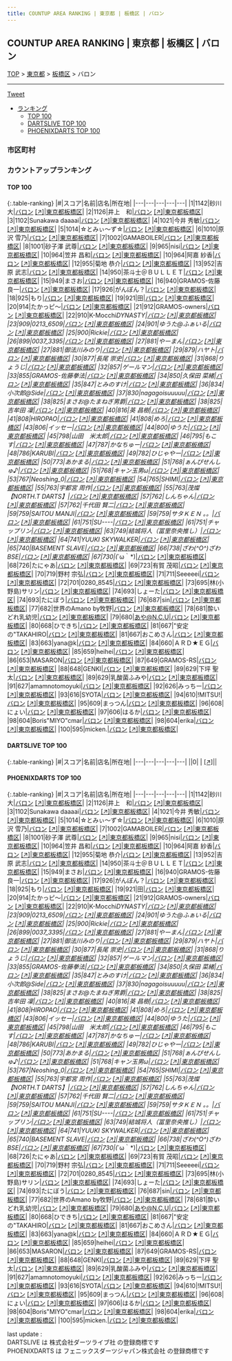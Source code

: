 ```yaml
---
title: COUNTUP AREA RANKING | 東京都 | 板橋区 | バロン
---
```

## COUNTUP AREA RANKING | 東京都 | 板橋区 | バロン

[TOP](/darts/rank/) > [東京都](/darts/rank/東京都/) > [板橋区](/darts/rank/東京都/板橋区/) > バロン

___

<a href="https://twitter.com/share?ref_src=twsrc%5Etfw" data-text="COUNTUP AREA RANKING | 東京都板橋区バロン" class="twitter-share-button" data-hashtags="DARTSLIVE,PHOENIXDARTS,darts,ダーツ" data-show-count="false">Tweet</a>

* [ランキング](#カウントアップランキング)
    * [TOP 100](#top-100)
    * [DARTSLIVE TOP 100](#dartslive-top-100)
    * [PHOENIXDARTS TOP 100](#phoenixdarts-top-100)

### 市区町村

<ul>

</ul>

### カウントアップランキング

#### TOP 100



{:.table-ranking}
|#|スコア|名前|店名|所在地|
|---|---|---|---|---|
|1|1142|<span class="rank-name-pd"><span class="pro-icon-pd"></span>砂川 大</span>|<a href="/darts/rank/shops/9634.html">バロン</a> <a href="https://vs.phoenixdarts.com/jp/shop/shopDetailInfo/s_9634?s_seq=9634">[↗]</a>|<a href="/darts/rank/東京都/板橋区">東京都板橋区</a>|
|2|1126|<span class="rank-name-pd">井上　和</span>|<a href="/darts/rank/shops/9634.html">バロン</a> <a href="https://vs.phoenixdarts.com/jp/shop/shopDetailInfo/s_9634?s_seq=9634">[↗]</a>|<a href="/darts/rank/東京都/板橋区">東京都板橋区</a>|
|3|1102|<span class="rank-name-pd">Sunakawa daaaai</span>|<a href="/darts/rank/shops/9634.html">バロン</a> <a href="https://vs.phoenixdarts.com/jp/shop/shopDetailInfo/s_9634?s_seq=9634">[↗]</a>|<a href="/darts/rank/東京都/板橋区">東京都板橋区</a>|
|4|1021|<span class="rank-name-pd"><span class="pro-icon-pd"></span>今井 秀敏</span>|<a href="/darts/rank/shops/9634.html">バロン</a> <a href="https://vs.phoenixdarts.com/jp/shop/shopDetailInfo/s_9634?s_seq=9634">[↗]</a>|<a href="/darts/rank/東京都/板橋区">東京都板橋区</a>|
|5|1014|<span class="rank-name-pd">☆とみぃ～ず☆</span>|<a href="/darts/rank/shops/9634.html">バロン</a> <a href="https://vs.phoenixdarts.com/jp/shop/shopDetailInfo/s_9634?s_seq=9634">[↗]</a>|<a href="/darts/rank/東京都/板橋区">東京都板橋区</a>|
|6|1010|<span class="rank-name-pd"><span class="pro-icon-pd"></span>原沢 雪乃</span>|<a href="/darts/rank/shops/9634.html">バロン</a> <a href="https://vs.phoenixdarts.com/jp/shop/shopDetailInfo/s_9634?s_seq=9634">[↗]</a>|<a href="/darts/rank/東京都/板橋区">東京都板橋区</a>|
|7|1002|<span class="rank-name-pd">GAMABOILER</span>|<a href="/darts/rank/shops/9634.html">バロン</a> <a href="https://vs.phoenixdarts.com/jp/shop/shopDetailInfo/s_9634?s_seq=9634">[↗]</a>|<a href="/darts/rank/東京都/板橋区">東京都板橋区</a>|
|8|1001|<span class="rank-name-pd"><span class="pro-icon-pd"></span>砂子澤 武尊</span>|<a href="/darts/rank/shops/9634.html">バロン</a> <a href="https://vs.phoenixdarts.com/jp/shop/shopDetailInfo/s_9634?s_seq=9634">[↗]</a>|<a href="/darts/rank/東京都/板橋区">東京都板橋区</a>|
|9|965|<span class="rank-name-pd">nisi</span>|<a href="/darts/rank/shops/9634.html">バロン</a> <a href="https://vs.phoenixdarts.com/jp/shop/shopDetailInfo/s_9634?s_seq=9634">[↗]</a>|<a href="/darts/rank/東京都/板橋区">東京都板橋区</a>|
|10|964|<span class="rank-name-pd"><span class="pro-icon-pd"></span>笠井 昌和</span>|<a href="/darts/rank/shops/9634.html">バロン</a> <a href="https://vs.phoenixdarts.com/jp/shop/shopDetailInfo/s_9634?s_seq=9634">[↗]</a>|<a href="/darts/rank/東京都/板橋区">東京都板橋区</a>|
|10|964|<span class="rank-name-pd"><span class="pro-icon-pd"></span>阿嘉 紗香</span>|<a href="/darts/rank/shops/9634.html">バロン</a> <a href="https://vs.phoenixdarts.com/jp/shop/shopDetailInfo/s_9634?s_seq=9634">[↗]</a>|<a href="/darts/rank/東京都/板橋区">東京都板橋区</a>|
|12|955|<span class="rank-name-pd"><span class="pro-icon-pd"></span>菊地 恭介</span>|<a href="/darts/rank/shops/9634.html">バロン</a> <a href="https://vs.phoenixdarts.com/jp/shop/shopDetailInfo/s_9634?s_seq=9634">[↗]</a>|<a href="/darts/rank/東京都/板橋区">東京都板橋区</a>|
|13|952|<span class="rank-name-pd">吉原 武志</span>|<a href="/darts/rank/shops/9634.html">バロン</a> <a href="https://vs.phoenixdarts.com/jp/shop/shopDetailInfo/s_9634?s_seq=9634">[↗]</a>|<a href="/darts/rank/東京都/板橋区">東京都板橋区</a>|
|14|950|<span class="rank-name-pd">茶斗士＠ＢＵＬＬＥＴ</span>|<a href="/darts/rank/shops/9634.html">バロン</a> <a href="https://vs.phoenixdarts.com/jp/shop/shopDetailInfo/s_9634?s_seq=9634">[↗]</a>|<a href="/darts/rank/東京都/板橋区">東京都板橋区</a>|
|15|949|<span class="rank-name-pd">まさお</span>|<a href="/darts/rank/shops/9634.html">バロン</a> <a href="https://vs.phoenixdarts.com/jp/shop/shopDetailInfo/s_9634?s_seq=9634">[↗]</a>|<a href="/darts/rank/東京都/板橋区">東京都板橋区</a>|
|16|940|<span class="rank-name-pd">GRAMOS-佐藤良一</span>|<a href="/darts/rank/shops/9634.html">バロン</a> <a href="https://vs.phoenixdarts.com/jp/shop/shopDetailInfo/s_9634?s_seq=9634">[↗]</a>|<a href="/darts/rank/東京都/板橋区">東京都板橋区</a>|
|17|926|<span class="rank-name-pd">がんぽん？</span>|<a href="/darts/rank/shops/9634.html">バロン</a> <a href="https://vs.phoenixdarts.com/jp/shop/shopDetailInfo/s_9634?s_seq=9634">[↗]</a>|<a href="/darts/rank/東京都/板橋区">東京都板橋区</a>|
|18|925|<span class="rank-name-pd">もり</span>|<a href="/darts/rank/shops/9634.html">バロン</a> <a href="https://vs.phoenixdarts.com/jp/shop/shopDetailInfo/s_9634?s_seq=9634">[↗]</a>|<a href="/darts/rank/東京都/板橋区">東京都板橋区</a>|
|19|921|<span class="rank-name-pd">田</span>|<a href="/darts/rank/shops/9634.html">バロン</a> <a href="https://vs.phoenixdarts.com/jp/shop/shopDetailInfo/s_9634?s_seq=9634">[↗]</a>|<a href="/darts/rank/東京都/板橋区">東京都板橋区</a>|
|20|914|<span class="rank-name-pd">たかっピ～</span>|<a href="/darts/rank/shops/9634.html">バロン</a> <a href="https://vs.phoenixdarts.com/jp/shop/shopDetailInfo/s_9634?s_seq=9634">[↗]</a>|<a href="/darts/rank/東京都/板橋区">東京都板橋区</a>|
|21|912|<span class="rank-name-pd">GRAMOS-owners</span>|<a href="/darts/rank/shops/9634.html">バロン</a> <a href="https://vs.phoenixdarts.com/jp/shop/shopDetailInfo/s_9634?s_seq=9634">[↗]</a>|<a href="/darts/rank/東京都/板橋区">東京都板橋区</a>|
|22|910|<span class="rank-name-pd">K-Mocchi*DYNASTY</span>|<a href="/darts/rank/shops/9634.html">バロン</a> <a href="https://vs.phoenixdarts.com/jp/shop/shopDetailInfo/s_9634?s_seq=9634">[↗]</a>|<a href="/darts/rank/東京都/板橋区">東京都板橋区</a>|
|23|909|<span class="rank-name-pd">0213_6509</span>|<a href="/darts/rank/shops/9634.html">バロン</a> <a href="https://vs.phoenixdarts.com/jp/shop/shopDetailInfo/s_9634?s_seq=9634">[↗]</a>|<a href="/darts/rank/東京都/板橋区">東京都板橋区</a>|
|24|901|<span class="rank-name-pd">ゆうた@ふぁいる</span>|<a href="/darts/rank/shops/9634.html">バロン</a> <a href="https://vs.phoenixdarts.com/jp/shop/shopDetailInfo/s_9634?s_seq=9634">[↗]</a>|<a href="/darts/rank/東京都/板橋区">東京都板橋区</a>|
|25|900|<span class="rank-name-pd">Rickie</span>|<a href="/darts/rank/shops/9634.html">バロン</a> <a href="https://vs.phoenixdarts.com/jp/shop/shopDetailInfo/s_9634?s_seq=9634">[↗]</a>|<a href="/darts/rank/東京都/板橋区">東京都板橋区</a>|
|26|899|<span class="rank-name-pd">0037_3395</span>|<a href="/darts/rank/shops/9634.html">バロン</a> <a href="https://vs.phoenixdarts.com/jp/shop/shopDetailInfo/s_9634?s_seq=9634">[↗]</a>|<a href="/darts/rank/東京都/板橋区">東京都板橋区</a>|
|27|881|<span class="rank-name-pd">やーまん</span>|<a href="/darts/rank/shops/9634.html">バロン</a> <a href="https://vs.phoenixdarts.com/jp/shop/shopDetailInfo/s_9634?s_seq=9634">[↗]</a>|<a href="/darts/rank/東京都/板橋区">東京都板橋区</a>|
|27|881|<span class="rank-name-pd">御法川みのり</span>|<a href="/darts/rank/shops/9634.html">バロン</a> <a href="https://vs.phoenixdarts.com/jp/shop/shopDetailInfo/s_9634?s_seq=9634">[↗]</a>|<a href="/darts/rank/東京都/板橋区">東京都板橋区</a>|
|29|879|<span class="rank-name-pd">ハヤト</span>|<a href="/darts/rank/shops/9634.html">バロン</a> <a href="https://vs.phoenixdarts.com/jp/shop/shopDetailInfo/s_9634?s_seq=9634">[↗]</a>|<a href="/darts/rank/東京都/板橋区">東京都板橋区</a>|
|30|877|<span class="rank-name-pd">長尾 崇史</span>|<a href="/darts/rank/shops/9634.html">バロン</a> <a href="https://vs.phoenixdarts.com/jp/shop/shopDetailInfo/s_9634?s_seq=9634">[↗]</a>|<a href="/darts/rank/東京都/板橋区">東京都板橋区</a>|
|31|868|<span class="rank-name-pd">りょうじ</span>|<a href="/darts/rank/shops/9634.html">バロン</a> <a href="https://vs.phoenixdarts.com/jp/shop/shopDetailInfo/s_9634?s_seq=9634">[↗]</a>|<a href="/darts/rank/東京都/板橋区">東京都板橋区</a>|
|32|857|<span class="rank-name-pd">ゲールマン</span>|<a href="/darts/rank/shops/9634.html">バロン</a> <a href="https://vs.phoenixdarts.com/jp/shop/shopDetailInfo/s_9634?s_seq=9634">[↗]</a>|<a href="/darts/rank/東京都/板橋区">東京都板橋区</a>|
|33|855|<span class="rank-name-pd">GRAMOS-佐藤拳法</span>|<a href="/darts/rank/shops/9634.html">バロン</a> <a href="https://vs.phoenixdarts.com/jp/shop/shopDetailInfo/s_9634?s_seq=9634">[↗]</a>|<a href="/darts/rank/東京都/板橋区">東京都板橋区</a>|
|34|850|<span class="rank-name-pd">久保田 菜緒</span>|<a href="/darts/rank/shops/9634.html">バロン</a> <a href="https://vs.phoenixdarts.com/jp/shop/shopDetailInfo/s_9634?s_seq=9634">[↗]</a>|<a href="/darts/rank/東京都/板橋区">東京都板橋区</a>|
|35|847|<span class="rank-name-pd">とみのすけ</span>|<a href="/darts/rank/shops/9634.html">バロン</a> <a href="https://vs.phoenixdarts.com/jp/shop/shopDetailInfo/s_9634?s_seq=9634">[↗]</a>|<a href="/darts/rank/東京都/板橋区">東京都板橋区</a>|
|36|834|<span class="rank-name-pd">小次郎@Side</span>|<a href="/darts/rank/shops/9634.html">バロン</a> <a href="https://vs.phoenixdarts.com/jp/shop/shopDetailInfo/s_9634?s_seq=9634">[↗]</a>|<a href="/darts/rank/東京都/板橋区">東京都板橋区</a>|
|37|830|<span class="rank-name-pd">nagagoisuuuuu</span>|<a href="/darts/rank/shops/9634.html">バロン</a> <a href="https://vs.phoenixdarts.com/jp/shop/shopDetailInfo/s_9634?s_seq=9634">[↗]</a>|<a href="/darts/rank/東京都/板橋区">東京都板橋区</a>|
|38|825|<span class="rank-name-pd">まさお@たまねぎ男爵</span>|<a href="/darts/rank/shops/9634.html">バロン</a> <a href="https://vs.phoenixdarts.com/jp/shop/shopDetailInfo/s_9634?s_seq=9634">[↗]</a>|<a href="/darts/rank/東京都/板橋区">東京都板橋区</a>|
|38|825|<span class="rank-name-pd"><span class="pro-icon-pd"></span>吉牟田 凜</span>|<a href="/darts/rank/shops/9634.html">バロン</a> <a href="https://vs.phoenixdarts.com/jp/shop/shopDetailInfo/s_9634?s_seq=9634">[↗]</a>|<a href="/darts/rank/東京都/板橋区">東京都板橋区</a>|
|40|816|<span class="rank-name-pd"><span class="pro-icon-pd"></span>英 昌樹</span>|<a href="/darts/rank/shops/9634.html">バロン</a> <a href="https://vs.phoenixdarts.com/jp/shop/shopDetailInfo/s_9634?s_seq=9634">[↗]</a>|<a href="/darts/rank/東京都/板橋区">東京都板橋区</a>|
|41|808|<span class="rank-name-pd">HIROPAO</span>|<a href="/darts/rank/shops/9634.html">バロン</a> <a href="https://vs.phoenixdarts.com/jp/shop/shopDetailInfo/s_9634?s_seq=9634">[↗]</a>|<a href="/darts/rank/東京都/板橋区">東京都板橋区</a>|
|41|808|<span class="rank-name-pd">めろ</span>|<a href="/darts/rank/shops/9634.html">バロン</a> <a href="https://vs.phoenixdarts.com/jp/shop/shopDetailInfo/s_9634?s_seq=9634">[↗]</a>|<a href="/darts/rank/東京都/板橋区">東京都板橋区</a>|
|43|806|<span class="rank-name-pd">イッセー</span>|<a href="/darts/rank/shops/9634.html">バロン</a> <a href="https://vs.phoenixdarts.com/jp/shop/shopDetailInfo/s_9634?s_seq=9634">[↗]</a>|<a href="/darts/rank/東京都/板橋区">東京都板橋区</a>|
|44|800|<span class="rank-name-pd">ゆうた</span>|<a href="/darts/rank/shops/9634.html">バロン</a> <a href="https://vs.phoenixdarts.com/jp/shop/shopDetailInfo/s_9634?s_seq=9634">[↗]</a>|<a href="/darts/rank/東京都/板橋区">東京都板橋区</a>|
|45|798|<span class="rank-name-pd">山田　米太郎</span>|<a href="/darts/rank/shops/9634.html">バロン</a> <a href="https://vs.phoenixdarts.com/jp/shop/shopDetailInfo/s_9634?s_seq=9634">[↗]</a>|<a href="/darts/rank/東京都/板橋区">東京都板橋区</a>|
|46|795|<span class="rank-name-pd">もこす</span>|<a href="/darts/rank/shops/9634.html">バロン</a> <a href="https://vs.phoenixdarts.com/jp/shop/shopDetailInfo/s_9634?s_seq=9634">[↗]</a>|<a href="/darts/rank/東京都/板橋区">東京都板橋区</a>|
|47|787|<span class="rank-name-pd">かなちゅー</span>|<a href="/darts/rank/shops/9634.html">バロン</a> <a href="https://vs.phoenixdarts.com/jp/shop/shopDetailInfo/s_9634?s_seq=9634">[↗]</a>|<a href="/darts/rank/東京都/板橋区">東京都板橋区</a>|
|48|786|<span class="rank-name-pd">KARUBI</span>|<a href="/darts/rank/shops/9634.html">バロン</a> <a href="https://vs.phoenixdarts.com/jp/shop/shopDetailInfo/s_9634?s_seq=9634">[↗]</a>|<a href="/darts/rank/東京都/板橋区">東京都板橋区</a>|
|49|782|<span class="rank-name-pd">ひじゃやー</span>|<a href="/darts/rank/shops/9634.html">バロン</a> <a href="https://vs.phoenixdarts.com/jp/shop/shopDetailInfo/s_9634?s_seq=9634">[↗]</a>|<a href="/darts/rank/東京都/板橋区">東京都板橋区</a>|
|50|773|<span class="rank-name-pd">あかまる</span>|<a href="/darts/rank/shops/9634.html">バロン</a> <a href="https://vs.phoenixdarts.com/jp/shop/shopDetailInfo/s_9634?s_seq=9634">[↗]</a>|<a href="/darts/rank/東京都/板橋区">東京都板橋区</a>|
|51|768|<span class="rank-name-pd">ぁんぴせんしゅ♪</span>|<a href="/darts/rank/shops/9634.html">バロン</a> <a href="https://vs.phoenixdarts.com/jp/shop/shopDetailInfo/s_9634?s_seq=9634">[↗]</a>|<a href="/darts/rank/東京都/板橋区">東京都板橋区</a>|
|51|768|<span class="rank-name-pd">キャン玉男ω</span>|<a href="/darts/rank/shops/9634.html">バロン</a> <a href="https://vs.phoenixdarts.com/jp/shop/shopDetailInfo/s_9634?s_seq=9634">[↗]</a>|<a href="/darts/rank/東京都/板橋区">東京都板橋区</a>|
|53|767|<span class="rank-name-pd">Neoshing_0</span>|<a href="/darts/rank/shops/9634.html">バロン</a> <a href="https://vs.phoenixdarts.com/jp/shop/shopDetailInfo/s_9634?s_seq=9634">[↗]</a>|<a href="/darts/rank/東京都/板橋区">東京都板橋区</a>|
|54|765|<span class="rank-name-pd">SHIMI</span>|<a href="/darts/rank/shops/9634.html">バロン</a> <a href="https://vs.phoenixdarts.com/jp/shop/shopDetailInfo/s_9634?s_seq=9634">[↗]</a>|<a href="/darts/rank/東京都/板橋区">東京都板橋区</a>|
|55|763|<span class="rank-name-pd">宇都宮 周作</span>|<a href="/darts/rank/shops/9634.html">バロン</a> <a href="https://vs.phoenixdarts.com/jp/shop/shopDetailInfo/s_9634?s_seq=9634">[↗]</a>|<a href="/darts/rank/東京都/板橋区">東京都板橋区</a>|
|55|763|<span class="rank-name-pd">茂燦【NORTH.T DARTS】</span>|<a href="/darts/rank/shops/9634.html">バロン</a> <a href="https://vs.phoenixdarts.com/jp/shop/shopDetailInfo/s_9634?s_seq=9634">[↗]</a>|<a href="/darts/rank/東京都/板橋区">東京都板橋区</a>|
|57|762|<span class="rank-name-pd">しんちゃん</span>|<a href="/darts/rank/shops/9634.html">バロン</a> <a href="https://vs.phoenixdarts.com/jp/shop/shopDetailInfo/s_9634?s_seq=9634">[↗]</a>|<a href="/darts/rank/東京都/板橋区">東京都板橋区</a>|
|57|762|<span class="rank-name-pd">千代田 賢二</span>|<a href="/darts/rank/shops/9634.html">バロン</a> <a href="https://vs.phoenixdarts.com/jp/shop/shopDetailInfo/s_9634?s_seq=9634">[↗]</a>|<a href="/darts/rank/東京都/板橋区">東京都板橋区</a>|
|59|759|<span class="rank-name-pd">SAITOU MANJI</span>|<a href="/darts/rank/shops/9634.html">バロン</a> <a href="https://vs.phoenixdarts.com/jp/shop/shopDetailInfo/s_9634?s_seq=9634">[↗]</a>|<a href="/darts/rank/東京都/板橋区">東京都板橋区</a>|
|59|759|<span class="rank-name-pd">サタＫＥＮ 。。</span>|<a href="/darts/rank/shops/9634.html">バロン</a> <a href="https://vs.phoenixdarts.com/jp/shop/shopDetailInfo/s_9634?s_seq=9634">[↗]</a>|<a href="/darts/rank/東京都/板橋区">東京都板橋区</a>|
|61|751|<span class="rank-name-pd">SU----</span>|<a href="/darts/rank/shops/9634.html">バロン</a> <a href="https://vs.phoenixdarts.com/jp/shop/shopDetailInfo/s_9634?s_seq=9634">[↗]</a>|<a href="/darts/rank/東京都/板橋区">東京都板橋区</a>|
|61|751|<span class="rank-name-pd">チャップリン</span>|<a href="/darts/rank/shops/9634.html">バロン</a> <a href="https://vs.phoenixdarts.com/jp/shop/shopDetailInfo/s_9634?s_seq=9634">[↗]</a>|<a href="/darts/rank/東京都/板橋区">東京都板橋区</a>|
|63|749|<span class="rank-name-pd">結城将人（冨里奈央推し）</span>|<a href="/darts/rank/shops/9634.html">バロン</a> <a href="https://vs.phoenixdarts.com/jp/shop/shopDetailInfo/s_9634?s_seq=9634">[↗]</a>|<a href="/darts/rank/東京都/板橋区">東京都板橋区</a>|
|64|741|<span class="rank-name-pd">YUUKI SKYWALKER</span>|<a href="/darts/rank/shops/9634.html">バロン</a> <a href="https://vs.phoenixdarts.com/jp/shop/shopDetailInfo/s_9634?s_seq=9634">[↗]</a>|<a href="/darts/rank/東京都/板橋区">東京都板橋区</a>|
|65|740|<span class="rank-name-pd">BASEMENT SLAVE</span>|<a href="/darts/rank/shops/9634.html">バロン</a> <a href="https://vs.phoenixdarts.com/jp/shop/shopDetailInfo/s_9634?s_seq=9634">[↗]</a>|<a href="/darts/rank/東京都/板橋区">東京都板橋区</a>|
|66|738|<span class="rank-name-pd">ざわ(^O^)ざわBSE</span>|<a href="/darts/rank/shops/9634.html">バロン</a> <a href="https://vs.phoenixdarts.com/jp/shop/shopDetailInfo/s_9634?s_seq=9634">[↗]</a>|<a href="/darts/rank/東京都/板橋区">東京都板橋区</a>|
|67|730|<span class="rank-name-pd">(*´ω｀*)</span>|<a href="/darts/rank/shops/9634.html">バロン</a> <a href="https://vs.phoenixdarts.com/jp/shop/shopDetailInfo/s_9634?s_seq=9634">[↗]</a>|<a href="/darts/rank/東京都/板橋区">東京都板橋区</a>|
|68|726|<span class="rank-name-pd">たにゃあ</span>|<a href="/darts/rank/shops/9634.html">バロン</a> <a href="https://vs.phoenixdarts.com/jp/shop/shopDetailInfo/s_9634?s_seq=9634">[↗]</a>|<a href="/darts/rank/東京都/板橋区">東京都板橋区</a>|
|69|723|<span class="rank-name-pd">有賀 茂昭</span>|<a href="/darts/rank/shops/9634.html">バロン</a> <a href="https://vs.phoenixdarts.com/jp/shop/shopDetailInfo/s_9634?s_seq=9634">[↗]</a>|<a href="/darts/rank/東京都/板橋区">東京都板橋区</a>|
|70|719|<span class="rank-name-pd"><span class="pro-icon-pd"></span>野村 宗弘</span>|<a href="/darts/rank/shops/9634.html">バロン</a> <a href="https://vs.phoenixdarts.com/jp/shop/shopDetailInfo/s_9634?s_seq=9634">[↗]</a>|<a href="/darts/rank/東京都/板橋区">東京都板橋区</a>|
|71|711|<span class="rank-name-pd">Seeeeei</span>|<a href="/darts/rank/shops/9634.html">バロン</a> <a href="https://vs.phoenixdarts.com/jp/shop/shopDetailInfo/s_9634?s_seq=9634">[↗]</a>|<a href="/darts/rank/東京都/板橋区">東京都板橋区</a>|
|72|701|<span class="rank-name-pd">0280_8545</span>|<a href="/darts/rank/shops/9634.html">バロン</a> <a href="https://vs.phoenixdarts.com/jp/shop/shopDetailInfo/s_9634?s_seq=9634">[↗]</a>|<a href="/darts/rank/東京都/板橋区">東京都板橋区</a>|
|73|695|<span class="rank-name-pd">林(小野島)サリン</span>|<a href="/darts/rank/shops/9634.html">バロン</a> <a href="https://vs.phoenixdarts.com/jp/shop/shopDetailInfo/s_9634?s_seq=9634">[↗]</a>|<a href="/darts/rank/東京都/板橋区">東京都板橋区</a>|
|74|693|<span class="rank-name-pd">しょーた</span>|<a href="/darts/rank/shops/9634.html">バロン</a> <a href="https://vs.phoenixdarts.com/jp/shop/shopDetailInfo/s_9634?s_seq=9634">[↗]</a>|<a href="/darts/rank/東京都/板橋区">東京都板橋区</a>|
|74|693|<span class="rank-name-pd">たにぼう</span>|<a href="/darts/rank/shops/9634.html">バロン</a> <a href="https://vs.phoenixdarts.com/jp/shop/shopDetailInfo/s_9634?s_seq=9634">[↗]</a>|<a href="/darts/rank/東京都/板橋区">東京都板橋区</a>|
|76|687|<span class="rank-name-pd">sin</span>|<a href="/darts/rank/shops/9634.html">バロン</a> <a href="https://vs.phoenixdarts.com/jp/shop/shopDetailInfo/s_9634?s_seq=9634">[↗]</a>|<a href="/darts/rank/東京都/板橋区">東京都板橋区</a>|
|77|682|<span class="rank-name-pd">世界のAmano by牧野</span>|<a href="/darts/rank/shops/9634.html">バロン</a> <a href="https://vs.phoenixdarts.com/jp/shop/shopDetailInfo/s_9634?s_seq=9634">[↗]</a>|<a href="/darts/rank/東京都/板橋区">東京都板橋区</a>|
|78|681|<span class="rank-name-pd">酔いどれ乳幼児</span>|<a href="/darts/rank/shops/9634.html">バロン</a> <a href="https://vs.phoenixdarts.com/jp/shop/shopDetailInfo/s_9634?s_seq=9634">[↗]</a>|<a href="/darts/rank/東京都/板橋区">東京都板橋区</a>|
|79|680|<span class="rank-name-pd">あや@N.C.U</span>|<a href="/darts/rank/shops/9634.html">バロン</a> <a href="https://vs.phoenixdarts.com/jp/shop/shopDetailInfo/s_9634?s_seq=9634">[↗]</a>|<a href="/darts/rank/東京都/板橋区">東京都板橋区</a>|
|80|668|<span class="rank-name-pd">ひできち</span>|<a href="/darts/rank/shops/9634.html">バロン</a> <a href="https://vs.phoenixdarts.com/jp/shop/shopDetailInfo/s_9634?s_seq=9634">[↗]</a>|<a href="/darts/rank/東京都/板橋区">東京都板橋区</a>|
|81|667|<span class="rank-name-pd">&quot;安定の&quot;TAKAHIRO</span>|<a href="/darts/rank/shops/9634.html">バロン</a> <a href="https://vs.phoenixdarts.com/jp/shop/shopDetailInfo/s_9634?s_seq=9634">[↗]</a>|<a href="/darts/rank/東京都/板橋区">東京都板橋区</a>|
|81|667|<span class="rank-name-pd">おこめさん</span>|<a href="/darts/rank/shops/9634.html">バロン</a> <a href="https://vs.phoenixdarts.com/jp/shop/shopDetailInfo/s_9634?s_seq=9634">[↗]</a>|<a href="/darts/rank/東京都/板橋区">東京都板橋区</a>|
|83|663|<span class="rank-name-pd">yana@k</span>|<a href="/darts/rank/shops/9634.html">バロン</a> <a href="https://vs.phoenixdarts.com/jp/shop/shopDetailInfo/s_9634?s_seq=9634">[↗]</a>|<a href="/darts/rank/東京都/板橋区">東京都板橋区</a>|
|84|660|<span class="rank-name-pd">ＡＲＤ★ＥＧ</span>|<a href="/darts/rank/shops/9634.html">バロン</a> <a href="https://vs.phoenixdarts.com/jp/shop/shopDetailInfo/s_9634?s_seq=9634">[↗]</a>|<a href="/darts/rank/東京都/板橋区">東京都板橋区</a>|
|85|659|<span class="rank-name-pd">heihei</span>|<a href="/darts/rank/shops/9634.html">バロン</a> <a href="https://vs.phoenixdarts.com/jp/shop/shopDetailInfo/s_9634?s_seq=9634">[↗]</a>|<a href="/darts/rank/東京都/板橋区">東京都板橋区</a>|
|86|653|<span class="rank-name-pd">MASARON</span>|<a href="/darts/rank/shops/9634.html">バロン</a> <a href="https://vs.phoenixdarts.com/jp/shop/shopDetailInfo/s_9634?s_seq=9634">[↗]</a>|<a href="/darts/rank/東京都/板橋区">東京都板橋区</a>|
|87|649|<span class="rank-name-pd">GRAMOS-RS</span>|<a href="/darts/rank/shops/9634.html">バロン</a> <a href="https://vs.phoenixdarts.com/jp/shop/shopDetailInfo/s_9634?s_seq=9634">[↗]</a>|<a href="/darts/rank/東京都/板橋区">東京都板橋区</a>|
|88|648|<span class="rank-name-pd">GENKI</span>|<a href="/darts/rank/shops/9634.html">バロン</a> <a href="https://vs.phoenixdarts.com/jp/shop/shopDetailInfo/s_9634?s_seq=9634">[↗]</a>|<a href="/darts/rank/東京都/板橋区">東京都板橋区</a>|
|89|629|<span class="rank-name-pd"><span class="pro-icon-pd"></span>下坪 聖太</span>|<a href="/darts/rank/shops/9634.html">バロン</a> <a href="https://vs.phoenixdarts.com/jp/shop/shopDetailInfo/s_9634?s_seq=9634">[↗]</a>|<a href="/darts/rank/東京都/板橋区">東京都板橋区</a>|
|89|629|<span class="rank-name-pd">乳酸菌ふみや</span>|<a href="/darts/rank/shops/9634.html">バロン</a> <a href="https://vs.phoenixdarts.com/jp/shop/shopDetailInfo/s_9634?s_seq=9634">[↗]</a>|<a href="/darts/rank/東京都/板橋区">東京都板橋区</a>|
|91|627|<span class="rank-name-pd">amamnotomoyuki</span>|<a href="/darts/rank/shops/9634.html">バロン</a> <a href="https://vs.phoenixdarts.com/jp/shop/shopDetailInfo/s_9634?s_seq=9634">[↗]</a>|<a href="/darts/rank/東京都/板橋区">東京都板橋区</a>|
|92|626|<span class="rank-name-pd">みっちー</span>|<a href="/darts/rank/shops/9634.html">バロン</a> <a href="https://vs.phoenixdarts.com/jp/shop/shopDetailInfo/s_9634?s_seq=9634">[↗]</a>|<a href="/darts/rank/東京都/板橋区">東京都板橋区</a>|
|93|616|<span class="rank-name-pd">SYOTA</span>|<a href="/darts/rank/shops/9634.html">バロン</a> <a href="https://vs.phoenixdarts.com/jp/shop/shopDetailInfo/s_9634?s_seq=9634">[↗]</a>|<a href="/darts/rank/東京都/板橋区">東京都板橋区</a>|
|94|610|<span class="rank-name-pd">!MITSU!</span>|<a href="/darts/rank/shops/9634.html">バロン</a> <a href="https://vs.phoenixdarts.com/jp/shop/shopDetailInfo/s_9634?s_seq=9634">[↗]</a>|<a href="/darts/rank/東京都/板橋区">東京都板橋区</a>|
|95|609|<span class="rank-name-pd">まっつん</span>|<a href="/darts/rank/shops/9634.html">バロン</a> <a href="https://vs.phoenixdarts.com/jp/shop/shopDetailInfo/s_9634?s_seq=9634">[↗]</a>|<a href="/darts/rank/東京都/板橋区">東京都板橋区</a>|
|96|608|<span class="rank-name-pd">にょい</span>|<a href="/darts/rank/shops/9634.html">バロン</a> <a href="https://vs.phoenixdarts.com/jp/shop/shopDetailInfo/s_9634?s_seq=9634">[↗]</a>|<a href="/darts/rank/東京都/板橋区">東京都板橋区</a>|
|97|606|<span class="rank-name-pd">はるか</span>|<a href="/darts/rank/shops/9634.html">バロン</a> <a href="https://vs.phoenixdarts.com/jp/shop/shopDetailInfo/s_9634?s_seq=9634">[↗]</a>|<a href="/darts/rank/東京都/板橋区">東京都板橋区</a>|
|98|604|<span class="rank-name-pd">Boris&quot;MIYO&quot;cmar</span>|<a href="/darts/rank/shops/9634.html">バロン</a> <a href="https://vs.phoenixdarts.com/jp/shop/shopDetailInfo/s_9634?s_seq=9634">[↗]</a>|<a href="/darts/rank/東京都/板橋区">東京都板橋区</a>|
|98|604|<span class="rank-name-pd">erika</span>|<a href="/darts/rank/shops/9634.html">バロン</a> <a href="https://vs.phoenixdarts.com/jp/shop/shopDetailInfo/s_9634?s_seq=9634">[↗]</a>|<a href="/darts/rank/東京都/板橋区">東京都板橋区</a>|
|100|595|<span class="rank-name-pd">micken.</span>|<a href="/darts/rank/shops/9634.html">バロン</a> <a href="https://vs.phoenixdarts.com/jp/shop/shopDetailInfo/s_9634?s_seq=9634">[↗]</a>|<a href="/darts/rank/東京都/板橋区">東京都板橋区</a>|


#### DARTSLIVE TOP 100



{:.table-ranking}
|#|スコア|名前|店名|所在地|
|---|---|---|---|---|
||0|<span class="rank-name-dl"> </span>|<a href="/darts/rank/shops/.html"></a> <a href="">[↗]</a>|<a href="/darts/rank//"></a>|


#### PHOENIXDARTS TOP 100



{:.table-ranking}
|#|スコア|名前|店名|所在地|
|---|---|---|---|---|
|1|1142|<span class="rank-name-pd"><span class="pro-icon-pd"></span>砂川 大</span>|<a href="/darts/rank/shops/9634.html">バロン</a> <a href="https://vs.phoenixdarts.com/jp/shop/shopDetailInfo/s_9634?s_seq=9634">[↗]</a>|<a href="/darts/rank/東京都/板橋区">東京都板橋区</a>|
|2|1126|<span class="rank-name-pd">井上　和</span>|<a href="/darts/rank/shops/9634.html">バロン</a> <a href="https://vs.phoenixdarts.com/jp/shop/shopDetailInfo/s_9634?s_seq=9634">[↗]</a>|<a href="/darts/rank/東京都/板橋区">東京都板橋区</a>|
|3|1102|<span class="rank-name-pd">Sunakawa daaaai</span>|<a href="/darts/rank/shops/9634.html">バロン</a> <a href="https://vs.phoenixdarts.com/jp/shop/shopDetailInfo/s_9634?s_seq=9634">[↗]</a>|<a href="/darts/rank/東京都/板橋区">東京都板橋区</a>|
|4|1021|<span class="rank-name-pd"><span class="pro-icon-pd"></span>今井 秀敏</span>|<a href="/darts/rank/shops/9634.html">バロン</a> <a href="https://vs.phoenixdarts.com/jp/shop/shopDetailInfo/s_9634?s_seq=9634">[↗]</a>|<a href="/darts/rank/東京都/板橋区">東京都板橋区</a>|
|5|1014|<span class="rank-name-pd">☆とみぃ～ず☆</span>|<a href="/darts/rank/shops/9634.html">バロン</a> <a href="https://vs.phoenixdarts.com/jp/shop/shopDetailInfo/s_9634?s_seq=9634">[↗]</a>|<a href="/darts/rank/東京都/板橋区">東京都板橋区</a>|
|6|1010|<span class="rank-name-pd"><span class="pro-icon-pd"></span>原沢 雪乃</span>|<a href="/darts/rank/shops/9634.html">バロン</a> <a href="https://vs.phoenixdarts.com/jp/shop/shopDetailInfo/s_9634?s_seq=9634">[↗]</a>|<a href="/darts/rank/東京都/板橋区">東京都板橋区</a>|
|7|1002|<span class="rank-name-pd">GAMABOILER</span>|<a href="/darts/rank/shops/9634.html">バロン</a> <a href="https://vs.phoenixdarts.com/jp/shop/shopDetailInfo/s_9634?s_seq=9634">[↗]</a>|<a href="/darts/rank/東京都/板橋区">東京都板橋区</a>|
|8|1001|<span class="rank-name-pd"><span class="pro-icon-pd"></span>砂子澤 武尊</span>|<a href="/darts/rank/shops/9634.html">バロン</a> <a href="https://vs.phoenixdarts.com/jp/shop/shopDetailInfo/s_9634?s_seq=9634">[↗]</a>|<a href="/darts/rank/東京都/板橋区">東京都板橋区</a>|
|9|965|<span class="rank-name-pd">nisi</span>|<a href="/darts/rank/shops/9634.html">バロン</a> <a href="https://vs.phoenixdarts.com/jp/shop/shopDetailInfo/s_9634?s_seq=9634">[↗]</a>|<a href="/darts/rank/東京都/板橋区">東京都板橋区</a>|
|10|964|<span class="rank-name-pd"><span class="pro-icon-pd"></span>笠井 昌和</span>|<a href="/darts/rank/shops/9634.html">バロン</a> <a href="https://vs.phoenixdarts.com/jp/shop/shopDetailInfo/s_9634?s_seq=9634">[↗]</a>|<a href="/darts/rank/東京都/板橋区">東京都板橋区</a>|
|10|964|<span class="rank-name-pd"><span class="pro-icon-pd"></span>阿嘉 紗香</span>|<a href="/darts/rank/shops/9634.html">バロン</a> <a href="https://vs.phoenixdarts.com/jp/shop/shopDetailInfo/s_9634?s_seq=9634">[↗]</a>|<a href="/darts/rank/東京都/板橋区">東京都板橋区</a>|
|12|955|<span class="rank-name-pd"><span class="pro-icon-pd"></span>菊地 恭介</span>|<a href="/darts/rank/shops/9634.html">バロン</a> <a href="https://vs.phoenixdarts.com/jp/shop/shopDetailInfo/s_9634?s_seq=9634">[↗]</a>|<a href="/darts/rank/東京都/板橋区">東京都板橋区</a>|
|13|952|<span class="rank-name-pd">吉原 武志</span>|<a href="/darts/rank/shops/9634.html">バロン</a> <a href="https://vs.phoenixdarts.com/jp/shop/shopDetailInfo/s_9634?s_seq=9634">[↗]</a>|<a href="/darts/rank/東京都/板橋区">東京都板橋区</a>|
|14|950|<span class="rank-name-pd">茶斗士＠ＢＵＬＬＥＴ</span>|<a href="/darts/rank/shops/9634.html">バロン</a> <a href="https://vs.phoenixdarts.com/jp/shop/shopDetailInfo/s_9634?s_seq=9634">[↗]</a>|<a href="/darts/rank/東京都/板橋区">東京都板橋区</a>|
|15|949|<span class="rank-name-pd">まさお</span>|<a href="/darts/rank/shops/9634.html">バロン</a> <a href="https://vs.phoenixdarts.com/jp/shop/shopDetailInfo/s_9634?s_seq=9634">[↗]</a>|<a href="/darts/rank/東京都/板橋区">東京都板橋区</a>|
|16|940|<span class="rank-name-pd">GRAMOS-佐藤良一</span>|<a href="/darts/rank/shops/9634.html">バロン</a> <a href="https://vs.phoenixdarts.com/jp/shop/shopDetailInfo/s_9634?s_seq=9634">[↗]</a>|<a href="/darts/rank/東京都/板橋区">東京都板橋区</a>|
|17|926|<span class="rank-name-pd">がんぽん？</span>|<a href="/darts/rank/shops/9634.html">バロン</a> <a href="https://vs.phoenixdarts.com/jp/shop/shopDetailInfo/s_9634?s_seq=9634">[↗]</a>|<a href="/darts/rank/東京都/板橋区">東京都板橋区</a>|
|18|925|<span class="rank-name-pd">もり</span>|<a href="/darts/rank/shops/9634.html">バロン</a> <a href="https://vs.phoenixdarts.com/jp/shop/shopDetailInfo/s_9634?s_seq=9634">[↗]</a>|<a href="/darts/rank/東京都/板橋区">東京都板橋区</a>|
|19|921|<span class="rank-name-pd">田</span>|<a href="/darts/rank/shops/9634.html">バロン</a> <a href="https://vs.phoenixdarts.com/jp/shop/shopDetailInfo/s_9634?s_seq=9634">[↗]</a>|<a href="/darts/rank/東京都/板橋区">東京都板橋区</a>|
|20|914|<span class="rank-name-pd">たかっピ～</span>|<a href="/darts/rank/shops/9634.html">バロン</a> <a href="https://vs.phoenixdarts.com/jp/shop/shopDetailInfo/s_9634?s_seq=9634">[↗]</a>|<a href="/darts/rank/東京都/板橋区">東京都板橋区</a>|
|21|912|<span class="rank-name-pd">GRAMOS-owners</span>|<a href="/darts/rank/shops/9634.html">バロン</a> <a href="https://vs.phoenixdarts.com/jp/shop/shopDetailInfo/s_9634?s_seq=9634">[↗]</a>|<a href="/darts/rank/東京都/板橋区">東京都板橋区</a>|
|22|910|<span class="rank-name-pd">K-Mocchi*DYNASTY</span>|<a href="/darts/rank/shops/9634.html">バロン</a> <a href="https://vs.phoenixdarts.com/jp/shop/shopDetailInfo/s_9634?s_seq=9634">[↗]</a>|<a href="/darts/rank/東京都/板橋区">東京都板橋区</a>|
|23|909|<span class="rank-name-pd">0213_6509</span>|<a href="/darts/rank/shops/9634.html">バロン</a> <a href="https://vs.phoenixdarts.com/jp/shop/shopDetailInfo/s_9634?s_seq=9634">[↗]</a>|<a href="/darts/rank/東京都/板橋区">東京都板橋区</a>|
|24|901|<span class="rank-name-pd">ゆうた@ふぁいる</span>|<a href="/darts/rank/shops/9634.html">バロン</a> <a href="https://vs.phoenixdarts.com/jp/shop/shopDetailInfo/s_9634?s_seq=9634">[↗]</a>|<a href="/darts/rank/東京都/板橋区">東京都板橋区</a>|
|25|900|<span class="rank-name-pd">Rickie</span>|<a href="/darts/rank/shops/9634.html">バロン</a> <a href="https://vs.phoenixdarts.com/jp/shop/shopDetailInfo/s_9634?s_seq=9634">[↗]</a>|<a href="/darts/rank/東京都/板橋区">東京都板橋区</a>|
|26|899|<span class="rank-name-pd">0037_3395</span>|<a href="/darts/rank/shops/9634.html">バロン</a> <a href="https://vs.phoenixdarts.com/jp/shop/shopDetailInfo/s_9634?s_seq=9634">[↗]</a>|<a href="/darts/rank/東京都/板橋区">東京都板橋区</a>|
|27|881|<span class="rank-name-pd">やーまん</span>|<a href="/darts/rank/shops/9634.html">バロン</a> <a href="https://vs.phoenixdarts.com/jp/shop/shopDetailInfo/s_9634?s_seq=9634">[↗]</a>|<a href="/darts/rank/東京都/板橋区">東京都板橋区</a>|
|27|881|<span class="rank-name-pd">御法川みのり</span>|<a href="/darts/rank/shops/9634.html">バロン</a> <a href="https://vs.phoenixdarts.com/jp/shop/shopDetailInfo/s_9634?s_seq=9634">[↗]</a>|<a href="/darts/rank/東京都/板橋区">東京都板橋区</a>|
|29|879|<span class="rank-name-pd">ハヤト</span>|<a href="/darts/rank/shops/9634.html">バロン</a> <a href="https://vs.phoenixdarts.com/jp/shop/shopDetailInfo/s_9634?s_seq=9634">[↗]</a>|<a href="/darts/rank/東京都/板橋区">東京都板橋区</a>|
|30|877|<span class="rank-name-pd">長尾 崇史</span>|<a href="/darts/rank/shops/9634.html">バロン</a> <a href="https://vs.phoenixdarts.com/jp/shop/shopDetailInfo/s_9634?s_seq=9634">[↗]</a>|<a href="/darts/rank/東京都/板橋区">東京都板橋区</a>|
|31|868|<span class="rank-name-pd">りょうじ</span>|<a href="/darts/rank/shops/9634.html">バロン</a> <a href="https://vs.phoenixdarts.com/jp/shop/shopDetailInfo/s_9634?s_seq=9634">[↗]</a>|<a href="/darts/rank/東京都/板橋区">東京都板橋区</a>|
|32|857|<span class="rank-name-pd">ゲールマン</span>|<a href="/darts/rank/shops/9634.html">バロン</a> <a href="https://vs.phoenixdarts.com/jp/shop/shopDetailInfo/s_9634?s_seq=9634">[↗]</a>|<a href="/darts/rank/東京都/板橋区">東京都板橋区</a>|
|33|855|<span class="rank-name-pd">GRAMOS-佐藤拳法</span>|<a href="/darts/rank/shops/9634.html">バロン</a> <a href="https://vs.phoenixdarts.com/jp/shop/shopDetailInfo/s_9634?s_seq=9634">[↗]</a>|<a href="/darts/rank/東京都/板橋区">東京都板橋区</a>|
|34|850|<span class="rank-name-pd">久保田 菜緒</span>|<a href="/darts/rank/shops/9634.html">バロン</a> <a href="https://vs.phoenixdarts.com/jp/shop/shopDetailInfo/s_9634?s_seq=9634">[↗]</a>|<a href="/darts/rank/東京都/板橋区">東京都板橋区</a>|
|35|847|<span class="rank-name-pd">とみのすけ</span>|<a href="/darts/rank/shops/9634.html">バロン</a> <a href="https://vs.phoenixdarts.com/jp/shop/shopDetailInfo/s_9634?s_seq=9634">[↗]</a>|<a href="/darts/rank/東京都/板橋区">東京都板橋区</a>|
|36|834|<span class="rank-name-pd">小次郎@Side</span>|<a href="/darts/rank/shops/9634.html">バロン</a> <a href="https://vs.phoenixdarts.com/jp/shop/shopDetailInfo/s_9634?s_seq=9634">[↗]</a>|<a href="/darts/rank/東京都/板橋区">東京都板橋区</a>|
|37|830|<span class="rank-name-pd">nagagoisuuuuu</span>|<a href="/darts/rank/shops/9634.html">バロン</a> <a href="https://vs.phoenixdarts.com/jp/shop/shopDetailInfo/s_9634?s_seq=9634">[↗]</a>|<a href="/darts/rank/東京都/板橋区">東京都板橋区</a>|
|38|825|<span class="rank-name-pd">まさお@たまねぎ男爵</span>|<a href="/darts/rank/shops/9634.html">バロン</a> <a href="https://vs.phoenixdarts.com/jp/shop/shopDetailInfo/s_9634?s_seq=9634">[↗]</a>|<a href="/darts/rank/東京都/板橋区">東京都板橋区</a>|
|38|825|<span class="rank-name-pd"><span class="pro-icon-pd"></span>吉牟田 凜</span>|<a href="/darts/rank/shops/9634.html">バロン</a> <a href="https://vs.phoenixdarts.com/jp/shop/shopDetailInfo/s_9634?s_seq=9634">[↗]</a>|<a href="/darts/rank/東京都/板橋区">東京都板橋区</a>|
|40|816|<span class="rank-name-pd"><span class="pro-icon-pd"></span>英 昌樹</span>|<a href="/darts/rank/shops/9634.html">バロン</a> <a href="https://vs.phoenixdarts.com/jp/shop/shopDetailInfo/s_9634?s_seq=9634">[↗]</a>|<a href="/darts/rank/東京都/板橋区">東京都板橋区</a>|
|41|808|<span class="rank-name-pd">HIROPAO</span>|<a href="/darts/rank/shops/9634.html">バロン</a> <a href="https://vs.phoenixdarts.com/jp/shop/shopDetailInfo/s_9634?s_seq=9634">[↗]</a>|<a href="/darts/rank/東京都/板橋区">東京都板橋区</a>|
|41|808|<span class="rank-name-pd">めろ</span>|<a href="/darts/rank/shops/9634.html">バロン</a> <a href="https://vs.phoenixdarts.com/jp/shop/shopDetailInfo/s_9634?s_seq=9634">[↗]</a>|<a href="/darts/rank/東京都/板橋区">東京都板橋区</a>|
|43|806|<span class="rank-name-pd">イッセー</span>|<a href="/darts/rank/shops/9634.html">バロン</a> <a href="https://vs.phoenixdarts.com/jp/shop/shopDetailInfo/s_9634?s_seq=9634">[↗]</a>|<a href="/darts/rank/東京都/板橋区">東京都板橋区</a>|
|44|800|<span class="rank-name-pd">ゆうた</span>|<a href="/darts/rank/shops/9634.html">バロン</a> <a href="https://vs.phoenixdarts.com/jp/shop/shopDetailInfo/s_9634?s_seq=9634">[↗]</a>|<a href="/darts/rank/東京都/板橋区">東京都板橋区</a>|
|45|798|<span class="rank-name-pd">山田　米太郎</span>|<a href="/darts/rank/shops/9634.html">バロン</a> <a href="https://vs.phoenixdarts.com/jp/shop/shopDetailInfo/s_9634?s_seq=9634">[↗]</a>|<a href="/darts/rank/東京都/板橋区">東京都板橋区</a>|
|46|795|<span class="rank-name-pd">もこす</span>|<a href="/darts/rank/shops/9634.html">バロン</a> <a href="https://vs.phoenixdarts.com/jp/shop/shopDetailInfo/s_9634?s_seq=9634">[↗]</a>|<a href="/darts/rank/東京都/板橋区">東京都板橋区</a>|
|47|787|<span class="rank-name-pd">かなちゅー</span>|<a href="/darts/rank/shops/9634.html">バロン</a> <a href="https://vs.phoenixdarts.com/jp/shop/shopDetailInfo/s_9634?s_seq=9634">[↗]</a>|<a href="/darts/rank/東京都/板橋区">東京都板橋区</a>|
|48|786|<span class="rank-name-pd">KARUBI</span>|<a href="/darts/rank/shops/9634.html">バロン</a> <a href="https://vs.phoenixdarts.com/jp/shop/shopDetailInfo/s_9634?s_seq=9634">[↗]</a>|<a href="/darts/rank/東京都/板橋区">東京都板橋区</a>|
|49|782|<span class="rank-name-pd">ひじゃやー</span>|<a href="/darts/rank/shops/9634.html">バロン</a> <a href="https://vs.phoenixdarts.com/jp/shop/shopDetailInfo/s_9634?s_seq=9634">[↗]</a>|<a href="/darts/rank/東京都/板橋区">東京都板橋区</a>|
|50|773|<span class="rank-name-pd">あかまる</span>|<a href="/darts/rank/shops/9634.html">バロン</a> <a href="https://vs.phoenixdarts.com/jp/shop/shopDetailInfo/s_9634?s_seq=9634">[↗]</a>|<a href="/darts/rank/東京都/板橋区">東京都板橋区</a>|
|51|768|<span class="rank-name-pd">ぁんぴせんしゅ♪</span>|<a href="/darts/rank/shops/9634.html">バロン</a> <a href="https://vs.phoenixdarts.com/jp/shop/shopDetailInfo/s_9634?s_seq=9634">[↗]</a>|<a href="/darts/rank/東京都/板橋区">東京都板橋区</a>|
|51|768|<span class="rank-name-pd">キャン玉男ω</span>|<a href="/darts/rank/shops/9634.html">バロン</a> <a href="https://vs.phoenixdarts.com/jp/shop/shopDetailInfo/s_9634?s_seq=9634">[↗]</a>|<a href="/darts/rank/東京都/板橋区">東京都板橋区</a>|
|53|767|<span class="rank-name-pd">Neoshing_0</span>|<a href="/darts/rank/shops/9634.html">バロン</a> <a href="https://vs.phoenixdarts.com/jp/shop/shopDetailInfo/s_9634?s_seq=9634">[↗]</a>|<a href="/darts/rank/東京都/板橋区">東京都板橋区</a>|
|54|765|<span class="rank-name-pd">SHIMI</span>|<a href="/darts/rank/shops/9634.html">バロン</a> <a href="https://vs.phoenixdarts.com/jp/shop/shopDetailInfo/s_9634?s_seq=9634">[↗]</a>|<a href="/darts/rank/東京都/板橋区">東京都板橋区</a>|
|55|763|<span class="rank-name-pd">宇都宮 周作</span>|<a href="/darts/rank/shops/9634.html">バロン</a> <a href="https://vs.phoenixdarts.com/jp/shop/shopDetailInfo/s_9634?s_seq=9634">[↗]</a>|<a href="/darts/rank/東京都/板橋区">東京都板橋区</a>|
|55|763|<span class="rank-name-pd">茂燦【NORTH.T DARTS】</span>|<a href="/darts/rank/shops/9634.html">バロン</a> <a href="https://vs.phoenixdarts.com/jp/shop/shopDetailInfo/s_9634?s_seq=9634">[↗]</a>|<a href="/darts/rank/東京都/板橋区">東京都板橋区</a>|
|57|762|<span class="rank-name-pd">しんちゃん</span>|<a href="/darts/rank/shops/9634.html">バロン</a> <a href="https://vs.phoenixdarts.com/jp/shop/shopDetailInfo/s_9634?s_seq=9634">[↗]</a>|<a href="/darts/rank/東京都/板橋区">東京都板橋区</a>|
|57|762|<span class="rank-name-pd">千代田 賢二</span>|<a href="/darts/rank/shops/9634.html">バロン</a> <a href="https://vs.phoenixdarts.com/jp/shop/shopDetailInfo/s_9634?s_seq=9634">[↗]</a>|<a href="/darts/rank/東京都/板橋区">東京都板橋区</a>|
|59|759|<span class="rank-name-pd">SAITOU MANJI</span>|<a href="/darts/rank/shops/9634.html">バロン</a> <a href="https://vs.phoenixdarts.com/jp/shop/shopDetailInfo/s_9634?s_seq=9634">[↗]</a>|<a href="/darts/rank/東京都/板橋区">東京都板橋区</a>|
|59|759|<span class="rank-name-pd">サタＫＥＮ 。。</span>|<a href="/darts/rank/shops/9634.html">バロン</a> <a href="https://vs.phoenixdarts.com/jp/shop/shopDetailInfo/s_9634?s_seq=9634">[↗]</a>|<a href="/darts/rank/東京都/板橋区">東京都板橋区</a>|
|61|751|<span class="rank-name-pd">SU----</span>|<a href="/darts/rank/shops/9634.html">バロン</a> <a href="https://vs.phoenixdarts.com/jp/shop/shopDetailInfo/s_9634?s_seq=9634">[↗]</a>|<a href="/darts/rank/東京都/板橋区">東京都板橋区</a>|
|61|751|<span class="rank-name-pd">チャップリン</span>|<a href="/darts/rank/shops/9634.html">バロン</a> <a href="https://vs.phoenixdarts.com/jp/shop/shopDetailInfo/s_9634?s_seq=9634">[↗]</a>|<a href="/darts/rank/東京都/板橋区">東京都板橋区</a>|
|63|749|<span class="rank-name-pd">結城将人（冨里奈央推し）</span>|<a href="/darts/rank/shops/9634.html">バロン</a> <a href="https://vs.phoenixdarts.com/jp/shop/shopDetailInfo/s_9634?s_seq=9634">[↗]</a>|<a href="/darts/rank/東京都/板橋区">東京都板橋区</a>|
|64|741|<span class="rank-name-pd">YUUKI SKYWALKER</span>|<a href="/darts/rank/shops/9634.html">バロン</a> <a href="https://vs.phoenixdarts.com/jp/shop/shopDetailInfo/s_9634?s_seq=9634">[↗]</a>|<a href="/darts/rank/東京都/板橋区">東京都板橋区</a>|
|65|740|<span class="rank-name-pd">BASEMENT SLAVE</span>|<a href="/darts/rank/shops/9634.html">バロン</a> <a href="https://vs.phoenixdarts.com/jp/shop/shopDetailInfo/s_9634?s_seq=9634">[↗]</a>|<a href="/darts/rank/東京都/板橋区">東京都板橋区</a>|
|66|738|<span class="rank-name-pd">ざわ(^O^)ざわBSE</span>|<a href="/darts/rank/shops/9634.html">バロン</a> <a href="https://vs.phoenixdarts.com/jp/shop/shopDetailInfo/s_9634?s_seq=9634">[↗]</a>|<a href="/darts/rank/東京都/板橋区">東京都板橋区</a>|
|67|730|<span class="rank-name-pd">(*´ω｀*)</span>|<a href="/darts/rank/shops/9634.html">バロン</a> <a href="https://vs.phoenixdarts.com/jp/shop/shopDetailInfo/s_9634?s_seq=9634">[↗]</a>|<a href="/darts/rank/東京都/板橋区">東京都板橋区</a>|
|68|726|<span class="rank-name-pd">たにゃあ</span>|<a href="/darts/rank/shops/9634.html">バロン</a> <a href="https://vs.phoenixdarts.com/jp/shop/shopDetailInfo/s_9634?s_seq=9634">[↗]</a>|<a href="/darts/rank/東京都/板橋区">東京都板橋区</a>|
|69|723|<span class="rank-name-pd">有賀 茂昭</span>|<a href="/darts/rank/shops/9634.html">バロン</a> <a href="https://vs.phoenixdarts.com/jp/shop/shopDetailInfo/s_9634?s_seq=9634">[↗]</a>|<a href="/darts/rank/東京都/板橋区">東京都板橋区</a>|
|70|719|<span class="rank-name-pd"><span class="pro-icon-pd"></span>野村 宗弘</span>|<a href="/darts/rank/shops/9634.html">バロン</a> <a href="https://vs.phoenixdarts.com/jp/shop/shopDetailInfo/s_9634?s_seq=9634">[↗]</a>|<a href="/darts/rank/東京都/板橋区">東京都板橋区</a>|
|71|711|<span class="rank-name-pd">Seeeeei</span>|<a href="/darts/rank/shops/9634.html">バロン</a> <a href="https://vs.phoenixdarts.com/jp/shop/shopDetailInfo/s_9634?s_seq=9634">[↗]</a>|<a href="/darts/rank/東京都/板橋区">東京都板橋区</a>|
|72|701|<span class="rank-name-pd">0280_8545</span>|<a href="/darts/rank/shops/9634.html">バロン</a> <a href="https://vs.phoenixdarts.com/jp/shop/shopDetailInfo/s_9634?s_seq=9634">[↗]</a>|<a href="/darts/rank/東京都/板橋区">東京都板橋区</a>|
|73|695|<span class="rank-name-pd">林(小野島)サリン</span>|<a href="/darts/rank/shops/9634.html">バロン</a> <a href="https://vs.phoenixdarts.com/jp/shop/shopDetailInfo/s_9634?s_seq=9634">[↗]</a>|<a href="/darts/rank/東京都/板橋区">東京都板橋区</a>|
|74|693|<span class="rank-name-pd">しょーた</span>|<a href="/darts/rank/shops/9634.html">バロン</a> <a href="https://vs.phoenixdarts.com/jp/shop/shopDetailInfo/s_9634?s_seq=9634">[↗]</a>|<a href="/darts/rank/東京都/板橋区">東京都板橋区</a>|
|74|693|<span class="rank-name-pd">たにぼう</span>|<a href="/darts/rank/shops/9634.html">バロン</a> <a href="https://vs.phoenixdarts.com/jp/shop/shopDetailInfo/s_9634?s_seq=9634">[↗]</a>|<a href="/darts/rank/東京都/板橋区">東京都板橋区</a>|
|76|687|<span class="rank-name-pd">sin</span>|<a href="/darts/rank/shops/9634.html">バロン</a> <a href="https://vs.phoenixdarts.com/jp/shop/shopDetailInfo/s_9634?s_seq=9634">[↗]</a>|<a href="/darts/rank/東京都/板橋区">東京都板橋区</a>|
|77|682|<span class="rank-name-pd">世界のAmano by牧野</span>|<a href="/darts/rank/shops/9634.html">バロン</a> <a href="https://vs.phoenixdarts.com/jp/shop/shopDetailInfo/s_9634?s_seq=9634">[↗]</a>|<a href="/darts/rank/東京都/板橋区">東京都板橋区</a>|
|78|681|<span class="rank-name-pd">酔いどれ乳幼児</span>|<a href="/darts/rank/shops/9634.html">バロン</a> <a href="https://vs.phoenixdarts.com/jp/shop/shopDetailInfo/s_9634?s_seq=9634">[↗]</a>|<a href="/darts/rank/東京都/板橋区">東京都板橋区</a>|
|79|680|<span class="rank-name-pd">あや@N.C.U</span>|<a href="/darts/rank/shops/9634.html">バロン</a> <a href="https://vs.phoenixdarts.com/jp/shop/shopDetailInfo/s_9634?s_seq=9634">[↗]</a>|<a href="/darts/rank/東京都/板橋区">東京都板橋区</a>|
|80|668|<span class="rank-name-pd">ひできち</span>|<a href="/darts/rank/shops/9634.html">バロン</a> <a href="https://vs.phoenixdarts.com/jp/shop/shopDetailInfo/s_9634?s_seq=9634">[↗]</a>|<a href="/darts/rank/東京都/板橋区">東京都板橋区</a>|
|81|667|<span class="rank-name-pd">&quot;安定の&quot;TAKAHIRO</span>|<a href="/darts/rank/shops/9634.html">バロン</a> <a href="https://vs.phoenixdarts.com/jp/shop/shopDetailInfo/s_9634?s_seq=9634">[↗]</a>|<a href="/darts/rank/東京都/板橋区">東京都板橋区</a>|
|81|667|<span class="rank-name-pd">おこめさん</span>|<a href="/darts/rank/shops/9634.html">バロン</a> <a href="https://vs.phoenixdarts.com/jp/shop/shopDetailInfo/s_9634?s_seq=9634">[↗]</a>|<a href="/darts/rank/東京都/板橋区">東京都板橋区</a>|
|83|663|<span class="rank-name-pd">yana@k</span>|<a href="/darts/rank/shops/9634.html">バロン</a> <a href="https://vs.phoenixdarts.com/jp/shop/shopDetailInfo/s_9634?s_seq=9634">[↗]</a>|<a href="/darts/rank/東京都/板橋区">東京都板橋区</a>|
|84|660|<span class="rank-name-pd">ＡＲＤ★ＥＧ</span>|<a href="/darts/rank/shops/9634.html">バロン</a> <a href="https://vs.phoenixdarts.com/jp/shop/shopDetailInfo/s_9634?s_seq=9634">[↗]</a>|<a href="/darts/rank/東京都/板橋区">東京都板橋区</a>|
|85|659|<span class="rank-name-pd">heihei</span>|<a href="/darts/rank/shops/9634.html">バロン</a> <a href="https://vs.phoenixdarts.com/jp/shop/shopDetailInfo/s_9634?s_seq=9634">[↗]</a>|<a href="/darts/rank/東京都/板橋区">東京都板橋区</a>|
|86|653|<span class="rank-name-pd">MASARON</span>|<a href="/darts/rank/shops/9634.html">バロン</a> <a href="https://vs.phoenixdarts.com/jp/shop/shopDetailInfo/s_9634?s_seq=9634">[↗]</a>|<a href="/darts/rank/東京都/板橋区">東京都板橋区</a>|
|87|649|<span class="rank-name-pd">GRAMOS-RS</span>|<a href="/darts/rank/shops/9634.html">バロン</a> <a href="https://vs.phoenixdarts.com/jp/shop/shopDetailInfo/s_9634?s_seq=9634">[↗]</a>|<a href="/darts/rank/東京都/板橋区">東京都板橋区</a>|
|88|648|<span class="rank-name-pd">GENKI</span>|<a href="/darts/rank/shops/9634.html">バロン</a> <a href="https://vs.phoenixdarts.com/jp/shop/shopDetailInfo/s_9634?s_seq=9634">[↗]</a>|<a href="/darts/rank/東京都/板橋区">東京都板橋区</a>|
|89|629|<span class="rank-name-pd"><span class="pro-icon-pd"></span>下坪 聖太</span>|<a href="/darts/rank/shops/9634.html">バロン</a> <a href="https://vs.phoenixdarts.com/jp/shop/shopDetailInfo/s_9634?s_seq=9634">[↗]</a>|<a href="/darts/rank/東京都/板橋区">東京都板橋区</a>|
|89|629|<span class="rank-name-pd">乳酸菌ふみや</span>|<a href="/darts/rank/shops/9634.html">バロン</a> <a href="https://vs.phoenixdarts.com/jp/shop/shopDetailInfo/s_9634?s_seq=9634">[↗]</a>|<a href="/darts/rank/東京都/板橋区">東京都板橋区</a>|
|91|627|<span class="rank-name-pd">amamnotomoyuki</span>|<a href="/darts/rank/shops/9634.html">バロン</a> <a href="https://vs.phoenixdarts.com/jp/shop/shopDetailInfo/s_9634?s_seq=9634">[↗]</a>|<a href="/darts/rank/東京都/板橋区">東京都板橋区</a>|
|92|626|<span class="rank-name-pd">みっちー</span>|<a href="/darts/rank/shops/9634.html">バロン</a> <a href="https://vs.phoenixdarts.com/jp/shop/shopDetailInfo/s_9634?s_seq=9634">[↗]</a>|<a href="/darts/rank/東京都/板橋区">東京都板橋区</a>|
|93|616|<span class="rank-name-pd">SYOTA</span>|<a href="/darts/rank/shops/9634.html">バロン</a> <a href="https://vs.phoenixdarts.com/jp/shop/shopDetailInfo/s_9634?s_seq=9634">[↗]</a>|<a href="/darts/rank/東京都/板橋区">東京都板橋区</a>|
|94|610|<span class="rank-name-pd">!MITSU!</span>|<a href="/darts/rank/shops/9634.html">バロン</a> <a href="https://vs.phoenixdarts.com/jp/shop/shopDetailInfo/s_9634?s_seq=9634">[↗]</a>|<a href="/darts/rank/東京都/板橋区">東京都板橋区</a>|
|95|609|<span class="rank-name-pd">まっつん</span>|<a href="/darts/rank/shops/9634.html">バロン</a> <a href="https://vs.phoenixdarts.com/jp/shop/shopDetailInfo/s_9634?s_seq=9634">[↗]</a>|<a href="/darts/rank/東京都/板橋区">東京都板橋区</a>|
|96|608|<span class="rank-name-pd">にょい</span>|<a href="/darts/rank/shops/9634.html">バロン</a> <a href="https://vs.phoenixdarts.com/jp/shop/shopDetailInfo/s_9634?s_seq=9634">[↗]</a>|<a href="/darts/rank/東京都/板橋区">東京都板橋区</a>|
|97|606|<span class="rank-name-pd">はるか</span>|<a href="/darts/rank/shops/9634.html">バロン</a> <a href="https://vs.phoenixdarts.com/jp/shop/shopDetailInfo/s_9634?s_seq=9634">[↗]</a>|<a href="/darts/rank/東京都/板橋区">東京都板橋区</a>|
|98|604|<span class="rank-name-pd">Boris&quot;MIYO&quot;cmar</span>|<a href="/darts/rank/shops/9634.html">バロン</a> <a href="https://vs.phoenixdarts.com/jp/shop/shopDetailInfo/s_9634?s_seq=9634">[↗]</a>|<a href="/darts/rank/東京都/板橋区">東京都板橋区</a>|
|98|604|<span class="rank-name-pd">erika</span>|<a href="/darts/rank/shops/9634.html">バロン</a> <a href="https://vs.phoenixdarts.com/jp/shop/shopDetailInfo/s_9634?s_seq=9634">[↗]</a>|<a href="/darts/rank/東京都/板橋区">東京都板橋区</a>|
|100|595|<span class="rank-name-pd">micken.</span>|<a href="/darts/rank/shops/9634.html">バロン</a> <a href="https://vs.phoenixdarts.com/jp/shop/shopDetailInfo/s_9634?s_seq=9634">[↗]</a>|<a href="/darts/rank/東京都/板橋区">東京都板橋区</a>|


<div class="footer border-top border-gray-light mt-5 pt-3 text-right text-gray">
    last update : <span style="font-weight: italic" id="foot_last_modified"></span><br />
    DARTSLIVE は 株式会社ダーツライブ社 の登録商標です<br />
    PHOENIXDARTS は フェニックスダーツジャパン株式会社 の登録商標です<br />
</div>

<script src="https://cdnjs.cloudflare.com/ajax/libs/jquery.tablesorter/2.31.3/js/jquery.tablesorter.min.js" integrity="sha512-qzgd5cYSZcosqpzpn7zF2ZId8f/8CHmFKZ8j7mU4OUXTNRd5g+ZHBPsgKEwoqxCtdQvExE5LprwwPAgoicguNg==" crossorigin="anonymous" referrerpolicy="no-referrer"></script>
<link rel="stylesheet" href="https://cdnjs.cloudflare.com/ajax/libs/jquery.tablesorter/2.31.3/css/theme.default.min.css" integrity="sha512-wghhOJkjQX0Lh3NSWvNKeZ0ZpNn+SPVXX1Qyc9OCaogADktxrBiBdKGDoqVUOyhStvMBmJQ8ZdMHiR3wuEq8+w==" crossorigin="anonymous" referrerpolicy="no-referrer" />
<script>
$(function() {
    $(".table-ranking").tablesorter({sortList:[[0, 0]]});
    $("#foot_last_modified").text(formatDate(new Date(document.lastModified), 'yyyy-MM-dd HH:mm:ss'));
});
</script>

<script async src="https://platform.twitter.com/widgets.js" charset="utf-8"></script>